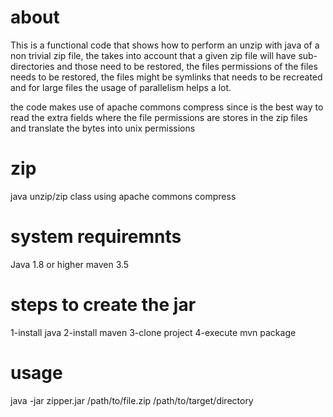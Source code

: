 # about
This is a functional code that shows how to perform an unzip with java of a non trivial zip file, the takes into account
that a given zip file will have sub-directories and those need to be restored, the files permissions of the files needs to be restored,
the files might be symlinks that needs to be recreated and for large files the usage of parallelism helps a lot.

the code makes use of apache commons compress since is the best way to read the extra fields where the file permissions are stores in the zip files and translate the bytes into unix permissions

# zip
java unzip/zip class using apache commons compress

# system requiremnts 
Java 1.8 or higher
maven 3.5

# steps to create the jar
1-install java
2-install maven
3-clone project
4-execute mvn package

# usage
java -jar zipper.jar /path/to/file.zip /path/to/target/directory
